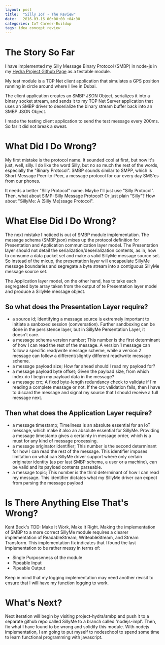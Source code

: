 ```yaml
---
layout: post
title:  "Silly IoT - The Review"
date:   2016-03-16 00:00:00 +04:00
categories: IoT Career-Buildup
tags: idea concept review
---
```


# The Story So Far

I have implemented my Silly Message Binary Protocol (SMBP) in node-js in my [Hydra Project Github Page](https://github.com/rizkylearns/project-hydra) as a testable module. 

My test module is a TCP Net client application that simulates a GPS position running in circle around where I live in Dubai.

The client application creates an SMBP JSON Object, serializes it into a binary socket stream, and sends it to my TCP Net Server application that uses an SMBP driver to deserialize the binary stream buffer back into an SMBP JSON Object.

I made the testing client application to send the test message every 200ms. So far it did not break a sweat.

# What Did I Do Wrong?

My first mistake is the protocol name. It sounded cool at first, but now it's just, well, silly. I do like the word Silly, but no so much the rest of the words, especially the "Binary Protocol". SMBP sounds similar to SMPP, which is Short Message Peer-to-Peer, a message protocol for our every day SMS'es from our phones. 

It needs a better "Silly Protocol" name. Maybe I'll just use "Silly Protocol". Then, what about SiMP: Silly Message Protocol? Or just plain "Silly"? How about "SillyMe: A (Silly Me)ssage Protocol".

# What Else Did I Do Wrong?

The next mistake I noticed is out of SMBP module implementation. The message schema (SMBP.json) mixes up the protocol definition for Presentation and Application communication layer model. The Presentation layer should not detail the serialization/deserialization contents, as in, how to consume a data packet set and make a valid SillyMe message source set. So instead of the mixup, the presentation layer will encapsulate SillyMe message boundaries and segregate a byte stream into a contiguous SillyMe message source set.

The Application layer model, on the other hand, has to take each segregated byte array taken from the output of te Presentation layer model and produce a SillyMe message object.

## So what does the Presentation Layer require?
- a source id; Identifying a message source is extremely important to initiate a sanboxed session (conversation). Further sandboxing can be done in the persistence layer, but in SillyMe Persentation Layer, it doesn't care.
- a message schema version number; This number is the first determinant of how I can read the rest of the message. A version 1 message can follow a specific read/write message scheme, while a version 2 message can follow a different/slightly different read/write message scheme.
- a message payload size; How far ahead should I read my payload for?
- a message payload byte offset; Given the payload size, from which index do I begin my payload data in the message?
- a message crc; A fixed byte-length redundancy check to validate if I'm reading a complete message or not. If the crc validation fails, then I have to discard the message and signal my source that I should receive a full message next.

## Then what does the Application Layer require?
- a message timestamp; Timeliness is an absolute essential for an IoT message, which make it also an absolute essential for SillyMe. Providing a message timestamp gives a certainty in message order, which is a must for any kind of message processing. 
- a message originator identifier; This number is the second determinant for how I can read the rest of the message. This identifier imposes limitation on what can SillyMe driver support where only certain originator identity (as per last SMBP schema, a user or a machine), can be valid and its payload contents parseable.
- a message topic; This number is the third determinant of how I can read my message. This identifier dictates what my SillyMe driver can expect from parsing the message payload

# Is There Anything Else That's Wrong?
 
Kent Beck's TDD: Make It Work, Make It Right. Making the implementation of SMBP to a more correct SillyMe module requires a clearer implementation of ReadableStream, WriteableStream, and Stream Transform. This implementation fix indicates that I found the last implementation to be rather messy in terms of:
- Single Purposeness of the module
- Pipeable Input
- Pipeable Output

Keep in mind that my logging implementation may need another revisit to ensure that I will have my function logging to work.

# What's Next?

Next iteration will begin by visiting project-hydra/smbp and push it to a separate github repo called SillyMe to a branch called 'nodejs-impl'. Then, fix what I have found to be wrong and solidify this module. With nodejs implementation, I am going to put myself to nodeschool to spend some time to learn functional programming with javascript.